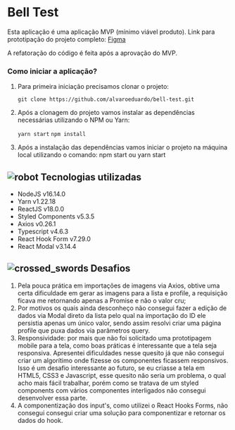 # Bell Test
Esta aplicação é uma aplicação MVP (mínimo viável produto).
Link para prototipação do projeto completo: [Figma](https://www.figma.com/proto/DSSjc7SrtR9MudyI6Ettb5/Bell-Test?node-id=1:2&scaling=scale-down&page-id=0:1&starting-point-node-id=1:2)

A refatoração do código é feita após a aprovação do MVP.

### Como iniciar a aplicação?
1. Para primeira iniciação precisamos clonar o projeto:

    `git clone https://github.com/alvaroeduardo/bell-test.git`

2. Após a clonagem do projeto vamos instalar as dependências necessárias utilizando o NPM ou Yarn:

	`yarn start`
	`npm install`

3. Após a instalação das dependências vamos iniciar o projeto na máquina local utilizando o comando:
	npm start ou yarn start

## ![robot](https://github.githubassets.com/images/icons/emoji/unicode/1f916.png)  Tecnologias utilizadas

-   NodeJS v16.14.0
-   Yarn v1.22.18
-   ReactJS v18.0.0
-   Styled Components v5.3.5
-   Axios v0.26.1
-   Typescript v4.6.3
-   React Hook Form v7.29.0
-   React Modal v3.14.4

## ![crossed_swords](https://github.githubassets.com/images/icons/emoji/unicode/2694.png)  Desafios

1. Pela pouca prática em importações de imagens via Axios, obtive uma certa dificuldade em gerar as imagens para a lista e profile, a requisição ficava me retornando apenas a Promise e não o valor cru;
2. Por motivos os quais ainda desconheço não consegui fazer a edição de dados via Modal direto da lista pelo qual na importação do ID ele persistia apenas um único valor, sendo assim resolvi criar uma página profile que puxa dados via parâmetros query.
3.  Responsividade: por mais que não foi solicitado uma prototipagem mobile para a tela, como boas práticas é interessante que a tela seja responsiva. Apresentei dificuldades nesse quesito já que não consegui criar um algorítimo onde fizesse os componentes ficassem responsivos. Isso é um desafio interessante ao futuro, se eu criasse a tela em HTML5, CSS3 e Javascript, esse quesito não seria um problema, o qual acho mais fácil trabalhar, porém como se tratava de um styled components com vários componentes interligados não consegui desenvolver essa parte.
4.  A componentização dos input's, como utilizei o React Hooks Forms, não consegui consegui criar uma solução para componentizar e retornar os dados do hook.
